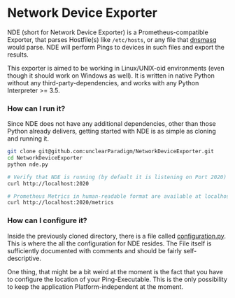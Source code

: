 # Network Device Exporter

NDE (short for Network Device Exporter) is a Prometheus-compatible Exporter, that
parses Hostfile(s) like ```/etc/hosts```, or any file that 
[dnsmasq](https://en.wikipedia.org/wiki/Dnsmasq) would parse. NDE will perform
Pings to devices in such files and export the results. 

This exporter is aimed to be working in Linux/UNIX-oid environments (even though it should work on Windows as well).
It is written in native Python without any third-party-dependencies, and works with any Python Interpreter >= 3.5.


### How can I run it?

Since NDE does not have any additional dependencies, other than those Python already delivers,
getting started with NDE is as simple as cloning and running it.

```bash
git clone git@github.com:unclearParadigm/NetworkDeviceExporter.git
cd NetworkDeviceExporter
python nde.py

# Verify that NDE is running (by default it is listening on Port 2020)
curl http://localhost:2020

# Prometheus Metrics in human-readable format are available at localhost:2020/metrics
curl http://localhost:2020/metrics
```

### How can I configure it?

Inside the previously cloned directory, there is a file called [configuration.py](configuration.py). This is
where the all the configuration for NDE resides. The File itself is sufficiently documented
with comments and should be fairly self-descriptive.

One thing, that might be a bit weird at the moment is the fact that you have to configure
the location of your Ping-Executable. This is the only possibility to keep the application
Platform-independent at the moment.
